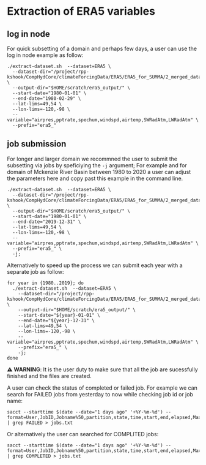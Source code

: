 # Extraction of ERA5 variables

## log in node

For quick subsetting of a domain and perhaps few days, a user can use the log in node example as follow:

```
./extract-dataset.sh  --dataset=ERA5 \
  --dataset-dir="/project/rpp-kshook/CompHydCore/climateForcingData/ERA5/ERA5_for_SUMMA/2_merged_data" \
  --output-dir="$HOME/scratch/era5_output/" \
  --start-date="1980-01-01" \
  --end-date="1980-02-29" \
  --lat-lims=49,54 \
  --lon-lims=-120,-98 \
  --variable="airpres,pptrate,spechum,windspd,airtemp,SWRadAtm,LWRadAtm" \
  --prefix="era5_"
```

## job submission

For longer and larger domain we recommned the user to submit the subsetting via jobs by speficiying the `-j` argument; For example and for domain of Mckenzie River Basin between 1980 to 2020 a user can adjust the parameters here and copy past this example in the command line.


```
./extract-dataset.sh  --dataset=ERA5 \
  --dataset-dir="/project/rpp-kshook/CompHydCore/climateForcingData/ERA5/ERA5_for_SUMMA/2_merged_data" \
  --output-dir="$HOME/scratch/era5_output/" \
  --start-date="1980-01-01" \
  --end-date="2019-12-31" \
  --lat-lims=49,54 \
  --lon-lims=-120,-98 \
  --variable="airpres,pptrate,spechum,windspd,airtemp,SWRadAtm,LWRadAtm" \
  --prefix="era5_" \
  -j;
```

Alternatively to speed up the process we can submit each year with a separate job as follow:

```
for year in {1980..2019}; do
  ./extract-dataset.sh  --dataset=ERA5 \
    --dataset-dir="/project/rpp-kshook/CompHydCore/climateForcingData/ERA5/ERA5_for_SUMMA/2_merged_data" \
    --output-dir="$HOME/scratch/era5_output/" \
    --start-date="${year}-01-01" \
    --end-date="${year}-12-31" \
    --lat-lims=49,54 \
    --lon-lims=-120,-98 \
    --variable="airpres,pptrate,spechum,windspd,airtemp,SWRadAtm,LWRadAtm" \
    --prefix="era5_" \
    -j;
done
```

**⚠ WARNING**: It is the user duty to make sure that all the job are sucessfully finished and the files are created.

A user can check the status of completed or failed job. For example we can search for FAILED jobs from yesterday to now while checking job id or job name:
```
sacct --starttime $(date --date="1 days ago" '+%Y-%m-%d') --format=User,JobID,Jobname%50,partition,state,time,start,end,elapsed,MaxRss,MaxVMSize,nnodes,ncpus,nodelist%50 | grep FAILED > jobs.txt
```
Or alternatively the user can searched for COMPLITED jobs:
```
sacct --starttime $(date --date="1 days ago" '+%Y-%m-%d') --format=User,JobID,Jobname%50,partition,state,time,start,end,elapsed,MaxRss,MaxVMSize,nnodes,ncpus,nodelist%50 | grep COMPLETED > jobs.txt
```